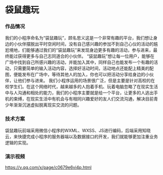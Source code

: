 # 袋鼠趣玩

### 作品情况
我们的小程序命名为“袋鼠趣玩”，顾名思义这是一个非常有趣的平台，我们想让身边的小伙伴摆脱出平时空闲时间，没有自己感兴趣的参加不到自己心仪的活动的尴尬境地，们能够通过我们的“袋鼠趣玩”来发现身边更多有趣的活动，参与进来，最终能过获得更多与自己志同道合的小伙伴。
 “袋鼠趣玩”想让每一位用户，能够在广场中找到自己所感兴趣的活动，并能加入其中，同样自己也能发布一个有趣的活动，只需要简单的输入活动内容，选择好活动时间，活动地点还能配上精美的配图，便能发布在广场中，等待其他人的加入，你也可以把活动分享给身边的小伙伴，让他们参与进来。
我们小程序运用的场景很广泛，但是主要是针对高校的在校学生们。在这个网络时代，越来越多的人抱着手机、玩着电脑忽略了在现实生活中与人沟通和相处的能力，我们的小程序主要就是给一个平台，让更多的人逃出手机的束缚，在现实生活中有机会与有相同兴趣爱好的友人们交流沟通，解决目前青少年渐渐沉迷虚拟脱离现实交流的问题。

### 技术方案
袋鼠趣玩前端采用微信小程序的WXML、WXSS、JS进行编码，后端采用知晓云，来快捷完成小程序的服务器端以及数据接口的开发，我们就能够更加注重业务逻辑的实现。

### 演示视频
https://v.qq.com/x/page/c0679e6vi4p.html
